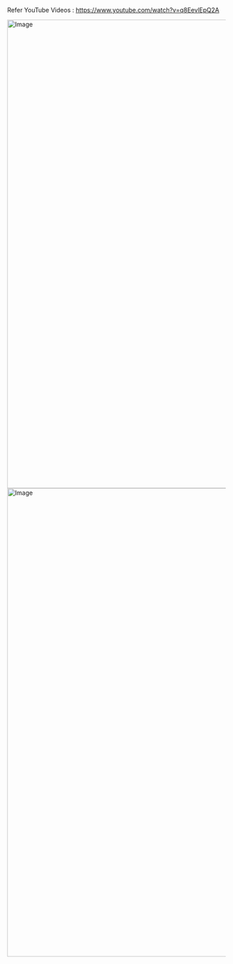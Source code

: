 Refer YouTube Videos : https://www.youtube.com/watch?v=q8EevlEpQ2A

<img width="1920" height="1080" alt="Image" src="https://github.com/user-attachments/assets/87260cb5-77cc-46dc-91bf-2bf1239aba17" />
<img width="1920" height="1080" alt="Image" src="https://github.com/user-attachments/assets/a88b8558-9d79-4254-9471-11bf97ff3d6e" />